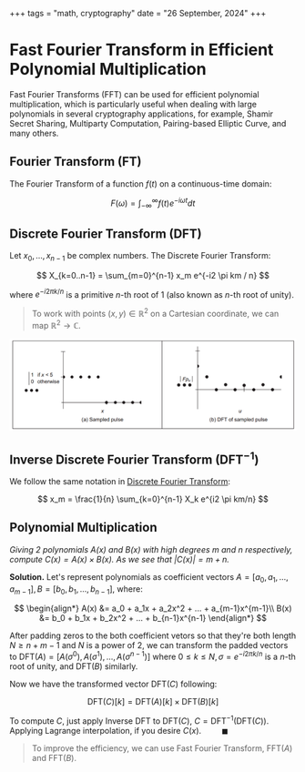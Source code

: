 +++
tags = "math, cryptography"
date = "26 September, 2024"
+++

# Fast Fourier Transform in Efficient Polynomial Multiplication

Fast Fourier Transforms (FFT) can be used for efficient polynomial multiplication, which is particularly useful when dealing with large polynomials in several cryptography applications, for example, Shamir Secret Sharing, Multiparty Computation, Pairing-based Elliptic Curve, and many others.

## Fourier Transform ($\text{FT}$)

The Fourier Transform of a function $f(t)$ on a continuous-time domain:

$$
F(\omega) = \int_{-\infty}^{\infty} f(t) e^{-i \omega t} dt
$$

## Discrete Fourier Transform ($\text{DFT}$)

Let $x_0, ..., x_{n-1}$ be complex numbers. The Discrete Fourier Transform:

$$
X_{k=0..n-1} = \sum_{m=0}^{n-1} x_m e^{-i2 \pi km / n}
$$

where $e^{-i2 \pi k/n}$ is a primitive $n$-th root of 1 (also known as $n$-th root of unity).

> To work with points $(x,y) \in \mathbb{R}^2$ on a Cartesian coordinate, we can map $\mathbb{R}^2 \rightarrow \mathbb{C}$.

![DFT from time domain to frequency domain](./dft.png)

## Inverse Discrete Fourier Transform ($\text{DFT}^{-1}$)

We follow the same notation in [Discrete Fourier Transform](#discrete-fourier-transform-textdft):

$$
x_m = \frac{1}{n} \sum_{k=0}^{n-1} X_k e^{i2 \pi km/n}
$$

## Polynomial Multiplication

_Giving 2 polynomials $A(x)$ and $B(x)$ with high degrees $m$ and $n$ respectively, compute $C(x) = A(x) \times B(x)$. As we see that $|C(x)| = m + n$._

**Solution.** Let's represent polynomials as coefficient vectors $A=[a_0,a_1,...,a_{m-1}], B=[b_0,b_1,...,b_{n-1}]$, where:

$$
\begin{align*}
A(x) &= a_0 + a_1x + a_2x^2 + ... + a_{m-1}x^{m-1}\\
B(x) &= b_0 + b_1x + b_2x^2 + ... + b_{n-1}x^{n-1}
\end{align*}
$$

After padding zeros to the both coefficient vetors so that they're both length $N \ge n+m-1$ and $N$ is a power of 2, we can transform the padded vectors to $\text{DFT}(A) = [ A(\sigma^0), A(\sigma^1),... , A(\sigma^{n-1}) ]$ where $0 \le k \le N, \sigma = e^{-i2 \pi k/n}$ is a $n$-th root of unity, and $\text{DFT}(B)$ similarly.

Now we have the transformed vector $\text{DFT}(C)$ following:

$$
\text{DFT}(C)[k] = \text{DFT}(A)[k] \times \text{DFT}(B)[k]
$$

To compute $C$, just apply Inverse DFT to $\text{DFT}(C)$, $C = \text{DFT}^{-1}(\text{DFT}(C))$. Applying Lagrange interpolation, if you desire $C(x)$. $\qquad \blacksquare$

> To improve the efficiency, we can use Fast Fourier Transform, $\text{FFT}(A)$ and $\text{FFT}(B)$.
